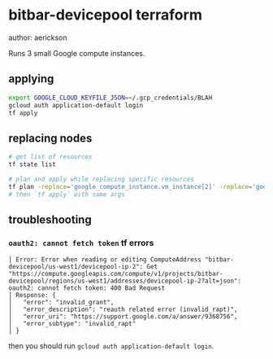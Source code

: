 # bitbar-devicepool terraform

author: aerickson

Runs 3 small Google compute instances.

## applying

```bash
export GOOGLE_CLOUD_KEYFILE_JSON=~/.gcp_credentials/BLAH
gcloud auth application-default login
tf apply
```

## replacing nodes

```bash
# get list of resources
tf state list

# plan and apply while replacing specific resources
tf plan -replace='google_compute_instance.vm_instance[2]' -replace='google_compute_disk.vm_disk[2]'
# then `tf apply` with same args
```

## troubleshooting

### `oauth2: cannot fetch token` tf errors

```
│ Error: Error when reading or editing ComputeAddress "bitbar-devicepool/us-west1/devicepool-ip-2": Get "https://compute.googleapis.com/compute/v1/projects/bitbar-devicepool/regions/us-west1/addresses/devicepool-ip-2?alt=json": oauth2: cannot fetch token: 400 Bad Request
│ Response: {
│   "error": "invalid_grant",
│   "error_description": "reauth related error (invalid_rapt)",
│   "error_uri": "https://support.google.com/a/answer/9368756",
│   "error_subtype": "invalid_rapt"
│ }
```

then you should run `gcloud auth application-default login`.